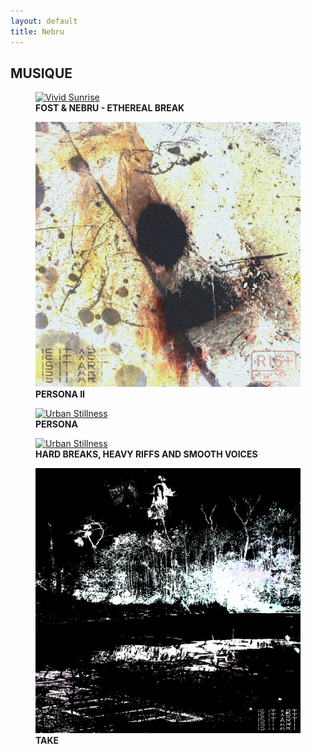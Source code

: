 ```yaml
---
layout: default
title: Nebru
---
```


<section class="image-gallery">
  <h2 class="gallery-title">MUSIQUE</h2>
  <!-- <p class="gallery-description">A curated selection of recent pieces. Click an image to view it larger.</p> -->
  <div class="gallery-images">
    <figure>
      <a href="/ethereal-break" target="_blank">
        <img src="/images/ETHEREAL BREAK.png" alt="Vivid Sunrise">
      </a>
      <figcaption>
        <strong>FOST & NEBRU - ETHEREAL BREAK</strong>
      </figcaption>
    </figure>
    <figure>
      <a href="/persona-II" target="_blank">
        <img src="/images/persona_II_final2.png" alt="Dreamscape">
      </a>
      <figcaption>
        <strong>PERSONA II</strong>
      </figcaption>
    </figure>
    <figure>
      <a href="/persona" target="_blank">
        <img src="/images/persona_v1.png" alt="Urban Stillness">
      </a>
      <figcaption>
        <strong>PERSONA</strong>
      </figcaption>
    </figure>
    <figure>
      <a href="https://too.fm/hardbreaks_heavyriffs_smoothvoices" target="_blank">
        <img src="/images/hard_breaks_site.png" alt="Urban Stillness">
      </a>
      <figcaption>
        <strong>HARD BREAKS, HEAVY RIFFS AND SMOOTH VOICES</strong>
      </figcaption>
    </figure>
    <figure>
      <a href="https://too.fm/nebru-cxlxstical-take" target="_blank">
        <img src="/images/afterlife_vf.png" alt="Urban Stillness">
      </a>
      <figcaption>
        <strong>TAKE</strong>
      </figcaption>
    </figure>
    <!-- Add more images as needed -->
  </div>
</section>
